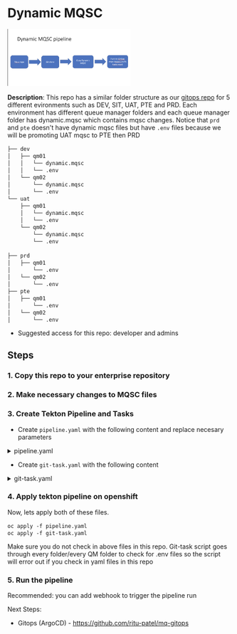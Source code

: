 # Dynamic MQSC

<img src="/readme-images/dynamic-mqsc-pipeline.png" width="55%" height="25%">

**Description**: This repo has a similar folder structure as our [gitops repo](https://github.com/IBMMQAutomation/mq-pipeline) for 5 different evironments such as DEV, SIT, UAT, PTE and PRD. Each environment has different queue manager folders and each queue manager folder has dynamic.mqsc which contains mqsc changes. Notice that `prd` and `pte` doesn't have dynamic mqsc files but have `.env` files because we will be promoting UAT mqsc to PTE then PRD

```
├── dev
│   ├── qm01
│   │   └── dynamic.mqsc
│   │   └── .env
│   └── qm02
│       └── dynamic.mqsc
│       └── .env
└── uat
    ├── qm01
    │   └── dynamic.mqsc
    │   └── .env
    └── qm02
        └── dynamic.mqsc
        └── .env

├── prd
│   ├── qm01
│       └── .env
│   └── qm02
│       └── .env
├── pte
│   ├── qm01
│       └── .env
│   └── qm02
│       └── .env

```

- Suggested access for this repo: developer and admins

## Steps

### 1. Copy this repo to your enterprise repository

### 2. Make necessary changes to MQSC files

### 3. Create Tekton Pipeline and Tasks

- Create `pipeline.yaml` with the following content and replace necesary parameters
<details>
<summary>pipeline.yaml</summary>

```
apiVersion: tekton.dev/v1beta1
kind: Pipeline
metadata:
  name: dynamic-mqsc
  namespace: mq
spec:
  workspaces:
    - name: source

  params:
    - name: GIT_SECRET
      default: "git-credentials"
    - name: source-dir
      default: /source
    - name: git-cli-image
      default: docker.io/alpine/git:v2.26.2@sha256:23618034b0be9205d9cc0846eb711b12ba4c9b468efdd8a59aac1d7b1a23363f
      # mqsc repo
    - name: git-mqsc-url
      default: github.com/IBMMQAutomation/dynamic-mqsc.git
    - name: mqsc-git-branch
      default: master
    - name: mqsc-subdirectory
      default: dynamic-mqsc
      # kustomize repo
    - name: kustomize-subdirectory
      default: mq-pipeline
    - name: git-kustomize-url
      default: github.com/IBMMQAutomation/mq-pipeline.git
    - name: kustommize-git-branch
      default: main
  tasks:
    - name: git-task-dev
      params:
        - name: git-mqsc-clone
          value: "git clone https://${GIT_USERNAME}:${GIT_PASSWORD}@$(params.git-mqsc-url)"
        - name: mqsc-subdirectory
          value: $(params.mqsc-subdirectory)
        - name: GIT_SECRET
          value: $(params.GIT_SECRET)
        - name: source-dir
          value: $(params.source-dir)
        - name: git-cli-image
          value: $(params.git-cli-image)
        - name: kustomize-subdirectory
          value: $(params.kustomize-subdirectory)
        - name: git-kustomize-clone
          value: "git clone https://${GIT_USERNAME}:${GIT_PASSWORD}@$(params.git-kustomize-url)"
        - name: kustommize-git-branch
          value: $(params.kustommize-git-branch)
      taskRef:
        kind: Task
        name: git-task-dev
      workspaces:
        - name: source
          workspace: source
```

</details>

- Create `git-task.yaml` with the following content
<details>
<summary>git-task.yaml</summary>

```
apiVersion: tekton.dev/v1beta1
kind: Task
metadata:
  name: git-task-dev
  namespace: mq
spec:
  params:
    - name: git-mqsc-clone
    - name: mqsc-subdirectory
    - name: GIT_SECRET
    - name: source-dir
    - name: git-cli-image
    - name: kustomize-subdirectory
    - name: git-kustomize-clone
    - name: kustommize-git-branch

  workspaces:
    - name: source
      mountPath: $(params.source-dir)

  steps:
    - name: git-pull
      image: $(params.git-cli-image)
      env:
        - name: GIT_PASSWORD
          valueFrom:
            secretKeyRef:
              name: $(params.GIT_SECRET)
              key: password
              optional: true
        - name: GIT_USERNAME
          valueFrom:
            secretKeyRef:
              name: $(params.GIT_SECRET)
              key: username
              optional: true
        - name: GIT_EMAIL
          valueFrom:
            secretKeyRef:
              name: $(params.GIT_SECRET)
              key: email
              optional: true
      resources: {}
      script: |
        git config --global user.email "$GIT_EMAIL"
        git config --global user.name "$GIT_USERNAME"
        $(params.git-mqsc-clone)
        $(params.git-kustomize-clone)
        rm -rf $(params.mqsc-subdirectory)/.git
        cd $(params.mqsc-subdirectory)
        cp -u -a uat/. pte
        cp -u -a uat/. prd
        cd ..
        for env in $(params.mqsc-subdirectory)/*
        do
          for qm in $env/*
          do
              source $qm/.env
              eval "echo \"$(cat $qm/dynamic.mqsc)\"" > $qm/dynamic.mqsc
              rm $qm/.env
          done
        done
        cp -R $(params.mqsc-subdirectory)/dev $(params.kustomize-subdirectory)/
        cp -R $(params.mqsc-subdirectory)/sit $(params.kustomize-subdirectory)/
        cp -R $(params.mqsc-subdirectory)/uat $(params.kustomize-subdirectory)/
        cp -R $(params.mqsc-subdirectory)/pte $(params.kustomize-subdirectory)/
        cp -R $(params.mqsc-subdirectory)/prd $(params.kustomize-subdirectory)/
        cd $(params.kustomize-subdirectory)
        git add .
        git commit -m "tekton added dynamic mqsc"
        git push
      workingDir: $(params.source-dir)
```

</details>

### 4. Apply tekton pipeline on openshift

Now, lets apply both of these files.

```
oc apply -f pipeline.yaml
oc apply -f git-task.yaml
```

Make sure you do not check in above files in this repo. Git-task script goes through every folder/every QM folder to check for .env files so the script will error out if you check in yaml files in this repo

### 5. Run the pipeline

Recommended: you can add webhook to trigger the pipeline run

Next Steps:

- Gitops (ArgoCD) - https://github.com/ritu-patel/mq-gitops
